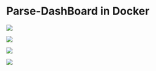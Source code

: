 # Parse-DashBoard in Docker


![](https://img.shields.io/github/license/mashape/apistatus.svg)

![](https://img.shields.io/docker/stars/dockerepo/parse-dashboard.svg) 

![](https://img.shields.io/docker/pulls/dockerepo/parse-dashboard.svg)

![](https://img.shields.io/badge/parse--dashboard-1.0.11-blue.svg)
